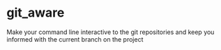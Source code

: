 # git_aware
Make your command line interactive to the git repositories and keep you informed with the current branch on the project
